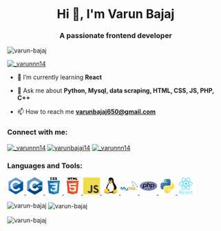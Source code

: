 <h1 align="center">Hi 👋, I'm Varun Bajaj</h1>
<h3 align="center">A passionate frontend developer</h3>

<p align="left"> <img src="https://komarev.com/ghpvc/?username=varun-bajaj&label=Profile%20views&color=0e75b6&style=flat" alt="varun-bajaj" /> </p>

<p align="left"> <a href="https://twitter.com/_varunnn14" target="blank"><img src="https://img.shields.io/twitter/follow/_varunnn14?logo=twitter&style=for-the-badge" alt="_varunnn14" /></a> </p>

- 🌱 I’m currently learning **React**

- 💬 Ask me about **Python, Mysql, data scraping, HTML, CSS, JS, PHP, C++**

- 📫 How to reach me **varunbajaj650@gmail.com**

<h3 align="left">Connect with me:</h3>
<p align="left">
<a href="https://twitter.com/_varunnn14" target="blank"><img align="center" src="https://raw.githubusercontent.com/rahuldkjain/github-profile-readme-generator/master/src/images/icons/Social/twitter.svg" alt="_varunnn14" height="30" width="40" /></a>
<a href="https://linkedin.com/in/varunbajaj14" target="blank"><img align="center" src="https://raw.githubusercontent.com/rahuldkjain/github-profile-readme-generator/master/src/images/icons/Social/linked-in-alt.svg" alt="varunbajaj14" height="30" width="40" /></a>
<a href="https://instagram.com/_varunnn14" target="blank"><img align="center" src="https://raw.githubusercontent.com/rahuldkjain/github-profile-readme-generator/master/src/images/icons/Social/instagram.svg" alt="_varunnn14" height="30" width="40" /></a>
</p>

<h3 align="left">Languages and Tools:</h3>
<p align="left"> <a href="https://www.cprogramming.com/" target="_blank" rel="noreferrer"> <img src="https://raw.githubusercontent.com/devicons/devicon/master/icons/c/c-original.svg" alt="c" width="40" height="40"/> </a> <a href="https://www.w3schools.com/cpp/" target="_blank" rel="noreferrer"> <img src="https://raw.githubusercontent.com/devicons/devicon/master/icons/cplusplus/cplusplus-original.svg" alt="cplusplus" width="40" height="40"/> </a> <a href="https://www.w3schools.com/css/" target="_blank" rel="noreferrer"> <img src="https://raw.githubusercontent.com/devicons/devicon/master/icons/css3/css3-original-wordmark.svg" alt="css3" width="40" height="40"/> </a> <a href="https://www.w3.org/html/" target="_blank" rel="noreferrer"> <img src="https://raw.githubusercontent.com/devicons/devicon/master/icons/html5/html5-original-wordmark.svg" alt="html5" width="40" height="40"/> </a> <a href="https://developer.mozilla.org/en-US/docs/Web/JavaScript" target="_blank" rel="noreferrer"> <img src="https://raw.githubusercontent.com/devicons/devicon/master/icons/javascript/javascript-original.svg" alt="javascript" width="40" height="40"/> </a> <a href="https://www.linux.org/" target="_blank" rel="noreferrer"> <img src="https://raw.githubusercontent.com/devicons/devicon/master/icons/linux/linux-original.svg" alt="linux" width="40" height="40"/> </a> <a href="https://www.mysql.com/" target="_blank" rel="noreferrer"> <img src="https://raw.githubusercontent.com/devicons/devicon/master/icons/mysql/mysql-original-wordmark.svg" alt="mysql" width="40" height="40"/> </a> <a href="https://www.php.net" target="_blank" rel="noreferrer"> <img src="https://raw.githubusercontent.com/devicons/devicon/master/icons/php/php-original.svg" alt="php" width="40" height="40"/> </a> <a href="https://www.python.org" target="_blank" rel="noreferrer"> <img src="https://raw.githubusercontent.com/devicons/devicon/master/icons/python/python-original.svg" alt="python" width="40" height="40"/> </a> <a href="https://reactjs.org/" target="_blank" rel="noreferrer"> <img src="https://raw.githubusercontent.com/devicons/devicon/master/icons/react/react-original-wordmark.svg" alt="react" width="40" height="40"/> </a> </p>

<p><img align="left" src="https://github-readme-stats.vercel.app/api/top-langs?username=varun-bajaj&show_icons=true&locale=en&layout=compact" alt="varun-bajaj" /></p>

<p>&nbsp;<img align="center" src="https://github-readme-stats.vercel.app/api?username=varun-bajaj&show_icons=true&locale=en" alt="varun-bajaj" /></p>

<p><img align="center" src="https://github-readme-streak-stats.herokuapp.com/?user=varun-bajaj&" alt="varun-bajaj" /></p>
